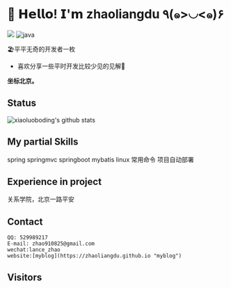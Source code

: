 # 🥳 𝗛𝗲𝗹𝗹𝗼! 𝗜'𝗺 zhaoliangdu ٩(๑>◡<๑)۶
[![](https://img.shields.io/badge/-@zhaoliangdu-%23181717?style=flat-square&logo=github)](https://github.com/zhaoliangdu)
![java](https://img.shields.io/badge/-java-%232c3e50?style=flat-square&logo=java)

🏖平平无奇的开发者一枚
- 喜欢分享一些平时开发比较少见的见解🧐

**坐标北京。**

## Status

![xiaoluoboding's github stats](https://github-readme-stats.vercel.app/api?username=zhaoliangdu&show_icons=true&title_color=fff&icon_color=79ff97&text_color=9f9f9f&bg_color=151515)

## My partial Skills
spring springmvc springboot mybatis  linux 常用命令 项目自动部署 
## Experience in project
关系学院，北京一路平安
## Contact

	QQ: 529989217
	E-mail: zhao910825@gmail.com
	wechat:lance_zhao
	website:[myblog](https://zhaoliangdu.github.io "myblog")

## Visitors


